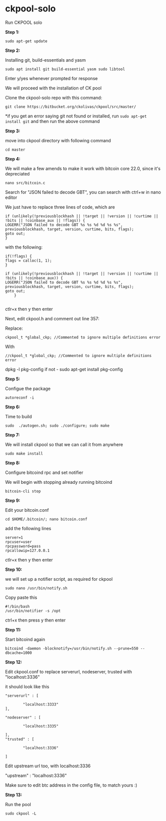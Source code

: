 # ckpool-solo
Run CKPOOL solo

**Step 1:**

`sudo apt-get update`

**Step 2:**

Installing git, build-essentials and yasm

`sudo apt install git build-essential yasm sudo libtool`
 
Enter y/yes whenever prompted for response

We will proceed with the installation of CK pool


Clone the ckpool-solo repo with this command:

`git clone https://bitbucket.org/ckolivas/ckpool/src/master/`

*if you get an error saying git not found or installed, run `sudo apt-get install git` and then run the above command


**Step 3:**

move into ckpool directory with following command

`cd master`


**Step 4:**

We will make a few amends to make it work with bitcoin core 22.0, since it's depreciated

`nano src/bitcoin.c`

Search for "JSON failed to decode GBT", you can search with ctrl+w in nano editor

We just have to replace three lines of code, which are


```
if (unlikely(!previousblockhash || !target || !version || !curtime || !bits || !coinbase_aux || !flags)) {
LOGERR("JSON failed to decode GBT %s %s %d %d %s %s", previousblockhash, target, version, curtime, bits, flags);
goto out;
}
```
	
	
	
with the following:

```
if(!flags) {
flags = calloc(1, 1);
}

if (unlikely(!previousblockhash || !target || !version || !curtime || !bits || !coinbase_aux)) {
LOGERR("JSON failed to decode GBT %s %s %d %d %s %s", previousblockhash, target, version, curtime, bits, flags);
goto out;	
 	}
	
```
	

ctlr+x then y then enter

Next, edit ckpool.h and comment out line 357:

Replace:

	ckpool_t *global_ckp; //Commented to ignore multiple definitions error

With

	//ckpool_t *global_ckp; //Commented to ignore multiple definitions error

	
dpkg -l pkg-config
if not - sudo apt-get install pkg-config

**Step 5:**

Configue the package

`autoreconf -i`


**Step 6:**

Time to build

`sudo  ./autogen.sh; sudo ./configure; sudo make`


**Step 7:**

We will install ckpool so that we can call it from anywhere

`sudo make install`



**Step 8:**

Configure bitcoind rpc and set notifier

We will begin with stopping already running bitcoind

`bitcoin-cli stop`


**Step 9:**

Edit your bitcoin.conf

`cd $HOME/.bitcoin/; nano bitcoin.conf`

add the following lines

```
server=1
rpcuser=user
rpcpassword=pass
rpcallowip=127.0.0.1
```


ctlr+x then y then enter


**Step 10:**

we will set up a notifier script, as required for ckpool

`sudo nano /usr/bin/notify.sh`

Copy paste this

```
#!/bin/bash
/usr/bin/notifier -s /opt
```

ctrl+x then press y then enter


**Step 11:**

Start bitcoind again

`bitcoind -daemon -blocknotify=/usr/bin/notify.sh --prune=550 --dbcache=1000`



**Step 12:**

Edit ckpool.conf to replace serverurl, nodeserver, trusted with "localhost:3336"

it should look like this

```
"serverurl" : [

        "localhost:3333"
],

"nodeserver" : [

        "localhost:3335"
	
],
"trusted" : [

        "localhost:3336"
	
]

```

Edit upstream url too, with localhost:3336

"upstream" : "localhost:3336"

Make sure to edit btc address in the config file, to match yours :) 



**Step 13:**

Run the pool

`sudo ckpool -L`
